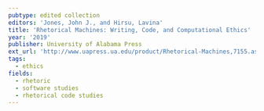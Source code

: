 ```yaml
---
pubtype: edited collection
editors: 'Jones, John J., and Hirsu, Lavina'
title: 'Rhetorical Machines: Writing, Code, and Computational Ethics'
year: '2019'
publisher: University of Alabama Press
ext_url: 'http://www.uapress.ua.edu/product/Rhetorical-Machines,7155.aspx'
tags:
  - ethics
fields:
  - rhetoric
  - software studies
  - rhetorical code studies
---
```

